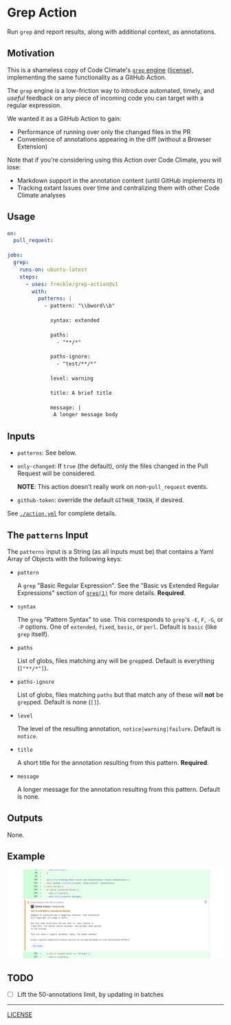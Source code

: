 # Grep Action

Run `grep` and report results, along with additional context, as annotations.

## Motivation

This is a shameless copy of Code Climate's [`grep` engine][grep-engine]
([license][grep-license]), implementing the same functionality as a GitHub
Action.

[grep-engine]: https://docs.codeclimate.com/docs/grep
[grep-license]: https://github.com/codeclimate/codeclimate-grep/blob/master/LICENSE

The `grep` engine is a low-friction way to introduce automated, timely, and
_useful_ feedback on any piece of incoming code you can target with a regular
expression.

We wanted it as a GitHub Action to gain:

- Performance of running over only the changed files in the PR
- Convenience of annotations appearing in the diff (without a Browser Extension)

Note that if you're considering using this Action over Code Climate, you will
lose:

- Markdown support in the annotation content (until GitHub implements it)
- Tracking extant Issues over time and centralizing them with other Code Climate
  analyses

## Usage

```yaml
on:
  pull_request:

jobs:
  grep:
    runs-on: ubuntu-latest
    steps:
      - uses: freckle/grep-action@v1
        with:
          patterns: |
            - pattern: "\\bword\\b"

              syntax: extended

              paths:
                - "**/*"

              paths-ignore:
                - "test/**/*"

              level: warning

              title: A brief title

              message: |
               A longer message body
```

## Inputs

- `patterns`: See below.

- `only-changed`: If `true` (the default), only the files changed in the Pull
  Request will be considered.

  **NOTE**: This action doesn't really work on non-`pull_request` events.

- `github-token`: override the default `GITHUB_TOKEN`, if desired.

See [`./action.yml`](./action.yml) for complete details.

## The `patterns` Input

The `patterns` input is a String (as all inputs must be) that contains a Yaml
Array of Objects with the following keys:

- `pattern`

  A `grep` "Basic Regular Expression". See the "Basic vs Extended Regular
  Expressions" section of [`grep(1)`][man-grep] for more details. **Required**.

  [man-grep]: https://linux.die.net/man/1/grep

- `syntax`

  The `grep` "Pattern Syntax" to use. This corresponds to `grep`'s `-E`, `F`,
  `-G`, or `-P` options. One of `extended`, `fixed`, `basic`, or `perl`. Default
  is `basic` (like `grep` itself).

- `paths`

  List of globs, files matching any will be `grep`ped. Default is everything
  (`["**/*"]`).

- `paths-ignore`

  List of globs, files matching `paths` but that match any of these will **not**
  be `grep`ped. Default is none (`[]`).

- `level`

  The level of the resulting annotation, `notice|warning|failure`. Default is
  `notice`.

- `title`

  A short title for the annotation resulting from this pattern. **Required**.

- `message`

  A longer message for the annotation resulting from this pattern. Default is
  none.

## Outputs

None.

## Example

![](./screenshot.png)

## TODO

- [ ] Lift the 50-annotations limit, by updating in batches

---

[LICENSE](./LICENSE)
